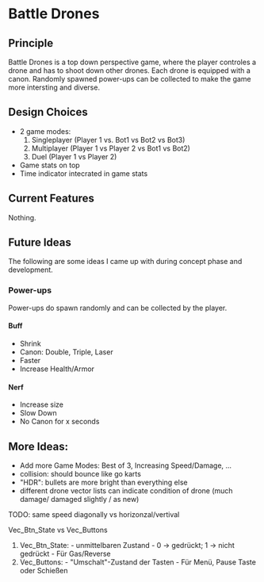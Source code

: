 # Battle Drones

## Principle
Battle Drones is a top down perspective game, where the player controles a drone and has to shoot down other drones.
Each drone is equipped with a canon.
Randomly spawned power-ups can be collected to make the game more intersting and diverse.


## Design Choices
- 2 game modes:
    1. Singleplayer (Player 1 vs. Bot1 vs Bot2 vs Bot3)
    2. Multiplayer (Player 1 vs Player 2 vs Bot1 vs Bot2)
	3. Duel (Player 1 vs Player 2)
- Game stats on top
- Time indicator intecrated in game stats


## Current Features
Nothing.

## Future Ideas
The following are some ideas I came up with during concept phase and development.

### Power-ups
Power-ups do spawn randomly and can be collected by the player.
#### Buff
- Shrink
- Canon: Double, Triple, Laser
- Faster
- Increase Health/Armor

#### Nerf
- Increase size
- Slow Down
- No Canon for x seconds

## More Ideas:
- Add more Game Modes: Best of 3, Increasing Speed/Damage, ...
- collision: should bounce like go karts
- "HDR": bullets are more bright than everything else
- different drone vector lists can indicate condition of drone (much damage/ damaged slightly / as new)

TODO: same speed diagonally vs horizonzal/vertival



Vec_Btn_State vs Vec_Buttons

  1. Vec_Btn_State:
	- unmittelbaren Zustand
	- 0 -> gedrückt; 1 -> nicht gedrückt
    - Für Gas/Reverse
  2. Vec_Buttons:
	- "Umschalt"-Zustand der Tasten
	- Für Menü, Pause Taste oder Schießen